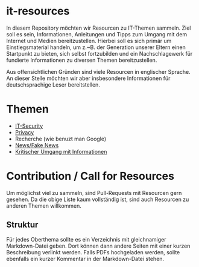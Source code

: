 # it-resources

In diesem Repository möchten wir Resourcen zu IT-Themen sammeln. Ziel soll es sein, Informationen, Anleitungen und Tipps zum Umgang mit dem Internet und Medien bereitzustellen. Hierbei soll es sich primär um Einstiegsmaterial handeln, um z.~B. der Generation unserer Eltern einen Startpunkt zu bieten, sich selbst fortzubilden  und ein Nachschlagewerk für fundierte Informationen zu diversen Themen bereitzustellen.

Aus offensichtlichen Gründen sind viele Resourcen in englischer Sprache. An dieser Stelle möchten wir aber insbesondere Informationen für deutschsprachige Leser bereitstellen.

# Themen
* [IT-Security](it-security/it-security.md)
* [Privacy](privacy/privacy.md)
* Recherche (wie benuzt man Google)
* [News/Fake News](news/news.md)
* [Kritischer Umgang mit Informationen](critical-thinking/critical-thinking.md)

# Contribution / Call for Resources
Um möglichst viel zu sammeln, sind Pull-Requests mit Resourcen gern gesehen. Da die obige Liste kaum vollständig ist, sind auch Resourcen zu anderen Themen willkommen.

## Struktur
Für jedes Oberthema sollte es ein Verzeichnis mit gleichnamiger Markdown-Datei geben. Dort können dann andere Seiten mit einer kurzen Beschreibung verlinkt werden. Falls PDFs hochgeladen werden, sollte ebenfalls ein kurzer Kommentar in der Markdown-Datei stehen.
